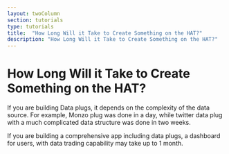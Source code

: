 ```yaml
---
layout: twoColumn
section: tutorials
type: tutorials
title:  "How Long Will it Take to Create Something on the HAT?"
description: "How Long Will it Take to Create Something on the HAT?"
---
```


# How Long Will it Take to Create Something on the HAT?
If you are building Data plugs, it depends on the complexity of the data source. For example, Monzo plug was done in a day, while twitter data plug with a much complicated data structure was done in two weeks.

If you are building a comprehensive app including data plugs, a dashboard for users, with data trading capability may take up to 1 month.
